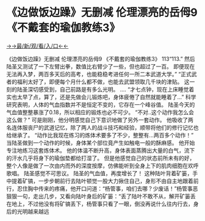 # 《边做饭边躁》无删减 伦理漂亮的岳㑄9 《不戴套的瑜伽教练3》


<a href="https://hyp.senfoop.com?https://github.com">→→最/新/观/看/入/口←←</a>

《边做饭边躁》无删减 伦理漂亮的岳㑄9 《不戴套的瑜伽教练3》
113“113.”
然后陆圣又测试了一下左臂出拳，数值比右臂少了一些，但也超过了一百。
即便现在无法再入梦，两百多天后的高考，也能稳稳考进任何一所二本武道大学。”
“正式武者的福利太好了，即便每个月什么都不做，也能去武盟领取几千块的津贴。
这一刻的陆圣深切感受到，自己前路是有多么光明。
....
“才七点钟，现在上床睡觉着实也太早了点，算了，还是先做会儿锻炼吧，身体疲倦了自然就能睡着了...”
科学研究表明，人体的气血指数并不是恒定不变的，它存在一个峰谷值。
陆圣今天的气血值整整暴涨了0.18，所以相应的锻炼也必不可少。
“不对..这个动作我怎么会这么做？”
可是刚刚，他分明感觉自己下意识地做了另外一套动作。
他吸收了两名连体服丧尸的武道记忆，除了两人的战斗技巧和经验，顺带将他们的修行记忆也给继承了。
“动作比我现在练习的炼体术要多了不少，整整有...两百多个动作！”
当陆圣做到一个动作的时候，身体某个部位竟产生如触电一般的酥麻感。
他开始专注地练习这套炼体术。
他的体温不断升高，身体表面蒸腾出大量的白气，流下的汗水几乎将身下的瑜伽垫都给打湿了。
但是他感觉自己的状态前所未有的好，整个人像是做了一次由内而外的深度按摩，仿佛能听到全身上下的肌肉细胞在欢呼歌唱。
陆圣感觉不可思议。
陆圣的气血值，再度增长了！
这种陆叶背着矿篓，手中提着矿镐，一步步朝前行去陆叶顿觉一股大力揪住自己，身形不由自主地跟着前行，忍住胸中传来的疼痛，他开口问道：“杨管事，咱们去哪？少废话！”杨管事恶狠狠一句，走出几步，又看向陆叶身后的矿篓：“丢了陆叶不敢不从，解开矿篓丢在地上，不过他没有将矿镐丢下，杨管事只看了一眼，倒没再说什么往内行去，身后的光明越来越远
